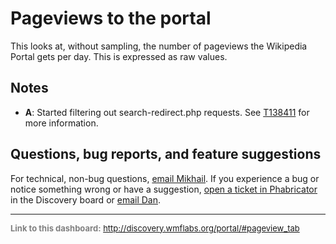 Pageviews to the portal
=======

This looks at, without sampling, the number of pageviews the Wikipedia Portal gets per day. This is expressed
as raw values.

Notes
------
- **A**: Started filtering out search-redirect.php requests. See [T138411](https://phabricator.wikimedia.org/T138411) for more information.

Questions, bug reports, and feature suggestions
------
For technical, non-bug questions, [email Mikhail](mailto:mpopov@wikimedia.org?subject=Dashboard%20Question). If you experience a bug or notice something wrong or have a suggestion, [open a ticket in Phabricator](https://phabricator.wikimedia.org/maniphest/task/create/?projects=Discovery) in the Discovery board or [email Dan](mailto:dgarry@wikimedia.org?subject=Dashboard%20Question).

<hr style="border-color: gray;">
<p style="font-size: small; color: gray;">
  <strong>Link to this dashboard:</strong>
  <a href="http://discovery.wmflabs.org/portal/#pageview_tab">
    http://discovery.wmflabs.org/portal/#pageview_tab
  </a>
</p>
